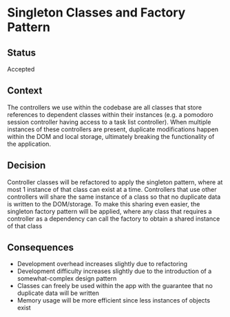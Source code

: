 # Singleton Classes and Factory Pattern

## Status
Accepted

## Context

The controllers we use within the codebase are all classes that store references to dependent classes within their instances (e.g. a pomodoro session controller having access to a task list controller). When multiple instances of these controllers are present, duplicate modifications happen within the DOM and local storage, ultimately breaking the functionality of the application. 

## Decision

Controller classes will be refactored to apply the singleton pattern, where at most 1 instance of that class can exist at a time. Controllers that use other controllers will share the same instance of a class so that no duplicate data is written to the DOM/storage. To make this sharing even easier, the singleton factory pattern will be applied, where any class that requires a controller as a dependency can call the factory to obtain a shared instance of that class

## Consequences
- Development overhead increases slightly due to refactoring
- Development difficulty increases slightly due to the introduction of a somewhat-complex design pattern
- Classes can freely be used within the app with the guarantee that no duplicate data will be written
- Memory usage will be more efficient since less instances of objects exist
